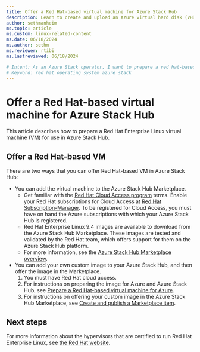 ```yaml
---
title: Offer a Red Hat-based virtual machine for Azure Stack Hub 
description: Learn to create and upload an Azure virtual hard disk (VHD) that contains a Red Hat Linux operating system.
author: sethmanheim
ms.topic: article
ms.custom: linux-related-content
ms.date: 06/18/2024
ms.author: sethm
ms.reviewer: rtibi
ms.lastreviewed: 06/18/2024

# Intent: As an Azure Stack operator, I want to prepare a red hat-based virtual machine for Azure Stack.
# Keyword: red hat operating system azure stack
---
```

# Offer a Red Hat-based virtual machine for Azure Stack Hub

This article describes how to prepare a Red Hat Enterprise Linux virtual machine (VM) for use in Azure Stack Hub.

## Offer a Red Hat-based VM

There are two ways that you can offer Red Hat-based VM in Azure Stack Hub:

- You can add the virtual machine to the Azure Stack Hub Marketplace.
  - Get familiar with the [Red Hat Cloud Access program](https://www.redhat.com/en/technologies/cloud-computing/cloud-access) terms. Enable your Red Hat subscriptions for Cloud Access at [Red Hat Subscription-Manager](https://access.redhat.com/management/cloud). To be registered for Cloud Access, you must have on hand the Azure subscriptions with which your Azure Stack Hub is registered.
  - Red Hat Enterprise Linux 9.4 images are available to download from the Azure Stack Hub Marketplace. These images are tested and validated by the Red Hat team, which offers support for them on the Azure Stack Hub platform.
  - For more information, see the [Azure Stack Hub Marketplace overview](azure-stack-marketplace.md).
- You can add your own custom image to your Azure Stack Hub, and then offer the image in the Marketplace.
  1. You must have Red Hat cloud access.
  2. For instructions on preparing the image for Azure and Azure Stack Hub, see [Prepare a Red Hat-based virtual machine for Azure](/azure/virtual-machines/linux/redhat-create-upload-vhd).
  3. For instructions on offering your custom image in the Azure Stack Hub Marketplace, see [Create and publish a Marketplace item](azure-stack-create-and-publish-marketplace-item.md).

## Next steps

For more information about the hypervisors that are certified to run Red Hat Enterprise Linux, see [the Red Hat website](https://access.redhat.com/certified-hypervisors).

